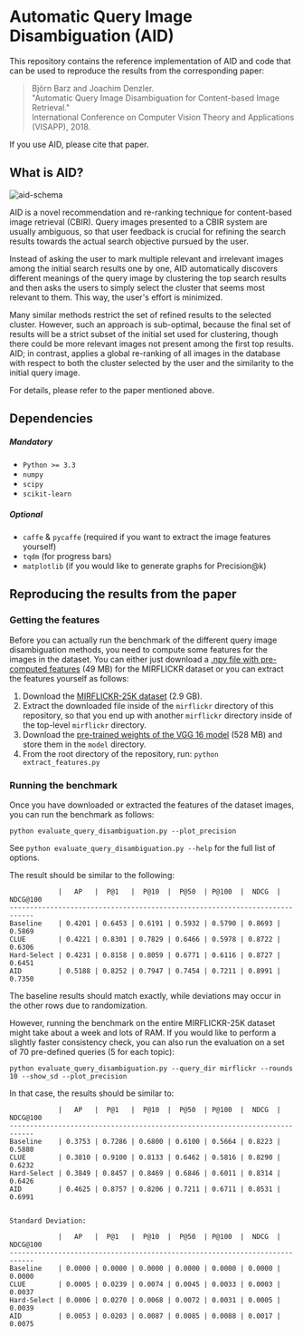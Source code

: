 Automatic Query Image Disambiguation (AID)
==========================================

This repository contains the reference implementation of AID and code that can be used
to reproduce the results from the corresponding paper:

> Björn Barz and Joachim Denzler.  
> "Automatic Query Image Disambiguation for Content-based Image Retrieval."  
> International Conference on Computer Vision Theory and Applications (VISAPP), 2018.

If you use AID, please cite that paper.


What is AID?
------------

![aid-schema](https://user-images.githubusercontent.com/7915048/31986052-52dd0688-b967-11e7-84d0-c778aa129f3d.png)

AID is a novel recommendation and re-ranking technique for content-based image retrieval (CBIR).
Query images presented to a CBIR system are usually ambiguous, so that user feedback is crucial for
refining the search results towards the actual search objective pursued by the user.

Instead of asking the user to mark multiple relevant and irrelevant images among the initial search
results one by one, AID automatically discovers different meanings of the query image by clustering
the top search results and then asks the users to simply select the cluster that seems most relevant
to them. This way, the user's effort is minimized.

Many similar methods restrict the set of refined results to the selected cluster. However, such an
approach is sub-optimal, because the final set of results will be a strict subset of the initial
set used for clustering, though there could be more relevant images not present among the first
top results. AID; in contrast, applies a global re-ranking of all images in the database with
respect to both the cluster selected by the user and the similarity to the initial query image.

For details, please refer to the paper mentioned above.


Dependencies
------------

##### Mandatory

- `Python >= 3.3`
- `numpy`
- `scipy`
- `scikit-learn`

##### Optional

- `caffe` & `pycaffe` (required if you want to extract the image features yourself)
- `tqdm` (for progress bars)
- `matplotlib` (if you would like to generate graphs for Precision@k)


Reproducing the results from the paper
--------------------------------------

### Getting the features

Before you can actually run the benchmark of the different query image disambiguation methods,
you need to compute some features for the images in the dataset. You can either just download
a [.npy file with pre-computed features][1] (49 MB) for the MIRFLICKR dataset or you can extract
the features yourself as follows:

1. Download the [MIRFLICKR-25K dataset][2] (2.9 GB).
2. Extract the downloaded file inside of the `mirflickr` directory of this repository, so that you
   end up with another `mirflickr` directory inside of the top-level `mirflickr` directory.
3. Download the [pre-trained weights of the VGG 16 model][3] (528 MB) and store them in the `model`
   directory.
4. From the root directory of the repository, run: `python extract_features.py`

### Running the benchmark

Once you have downloaded or extracted the features of the dataset images, you can run the benchmark
as follows:

    python evaluate_query_disambiguation.py --plot_precision

See `python evaluate_query_disambiguation.py --help` for the full list of options.

The result should be similar to the following:

                |   AP   |  P@1   |  P@10  |  P@50  | P@100  |  NDCG  | NDCG@100
    ----------------------------------------------------------------------------
    Baseline    | 0.4201 | 0.6453 | 0.6191 | 0.5932 | 0.5790 | 0.8693 |   0.5869
    CLUE        | 0.4221 | 0.8301 | 0.7829 | 0.6466 | 0.5978 | 0.8722 |   0.6306
    Hard-Select | 0.4231 | 0.8158 | 0.8059 | 0.6771 | 0.6116 | 0.8727 |   0.6451
    AID         | 0.5188 | 0.8252 | 0.7947 | 0.7454 | 0.7211 | 0.8991 |   0.7350

The baseline results should match exactly, while deviations may occur in the other rows due to
randomization.

However, running the benchmark on the entire MIRFLICKR-25K dataset might take about a week and lots of RAM.
If you would like to perform a slightly faster consistency check, you can also run the evaluation on
a set of 70 pre-defined queries (5 for each topic):

    python evaluate_query_disambiguation.py --query_dir mirflickr --rounds 10 --show_sd --plot_precision

In that case, the results should be similar to:

                |   AP   |  P@1   |  P@10  |  P@50  | P@100  |  NDCG  | NDCG@100
    ----------------------------------------------------------------------------
    Baseline    | 0.3753 | 0.7286 | 0.6800 | 0.6100 | 0.5664 | 0.8223 |   0.5880
    CLUE        | 0.3810 | 0.9100 | 0.8133 | 0.6462 | 0.5816 | 0.8290 |   0.6232
    Hard-Select | 0.3849 | 0.8457 | 0.8469 | 0.6846 | 0.6011 | 0.8314 |   0.6426
    AID         | 0.4625 | 0.8757 | 0.8206 | 0.7211 | 0.6711 | 0.8531 |   0.6991
    
    
    Standard Deviation:
    
                |   AP   |  P@1   |  P@10  |  P@50  | P@100  |  NDCG  | NDCG@100
    ----------------------------------------------------------------------------
    Baseline    | 0.0000 | 0.0000 | 0.0000 | 0.0000 | 0.0000 | 0.0000 |   0.0000
    CLUE        | 0.0005 | 0.0239 | 0.0074 | 0.0045 | 0.0033 | 0.0003 |   0.0037
    Hard-Select | 0.0006 | 0.0270 | 0.0068 | 0.0072 | 0.0031 | 0.0005 |   0.0039
    AID         | 0.0053 | 0.0203 | 0.0087 | 0.0085 | 0.0088 | 0.0017 |   0.0075



[1]: http://www.inf-cv.uni-jena.de/dbvmedia/de/Barz/AID/features.npy
[2]: http://press.liacs.nl/mirflickr/mirflickr25k/mirflickr25k.zip
[3]: http://www.robots.ox.ac.uk/%7Evgg/software/very_deep/caffe/VGG_ILSVRC_16_layers.caffemodel

